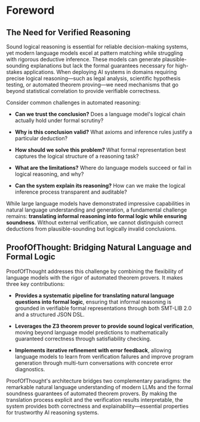 # Foreword

## The Need for Verified Reasoning

Sound logical reasoning is essential for reliable decision-making systems, yet modern language models excel at pattern matching while struggling with rigorous deductive inference. These models can generate plausible-sounding explanations but lack the formal guarantees necessary for high-stakes applications. When deploying AI systems in domains requiring precise logical reasoning—such as legal analysis, scientific hypothesis testing, or automated theorem proving—we need mechanisms that go beyond statistical correlation to provide verifiable correctness.

Consider common challenges in automated reasoning:

- **Can we trust the conclusion?** Does a language model's logical chain actually hold under formal scrutiny?

- **Why is this conclusion valid?** What axioms and inference rules justify a particular deduction?

- **How should we solve this problem?** What formal representation best captures the logical structure of a reasoning task?

- **What are the limitations?** Where do language models succeed or fail in logical reasoning, and why?

- **Can the system explain its reasoning?** How can we make the logical inference process transparent and auditable?

While large language models have demonstrated impressive capabilities in natural language understanding and generation, a fundamental challenge remains: **translating informal reasoning into formal logic while ensuring soundness**. Without external verification, we cannot distinguish correct deductions from plausible-sounding but logically invalid conclusions.

## ProofOfThought: Bridging Natural Language and Formal Logic

ProofOfThought addresses this challenge by combining the flexibility of language models with the rigor of automated theorem provers. It makes three key contributions:

- **Provides a systematic pipeline for translating natural language questions into formal logic**, ensuring that informal reasoning is grounded in verifiable formal representations through both SMT-LIB 2.0 and a structured JSON DSL.

- **Leverages the Z3 theorem prover to provide sound logical verification**, moving beyond language model predictions to mathematically guaranteed correctness through satisfiability checking.

- **Implements iterative refinement with error feedback**, allowing language models to learn from verification failures and improve program generation through multi-turn conversations with concrete error diagnostics.

ProofOfThought's architecture bridges two complementary paradigms: the remarkable natural language understanding of modern LLMs and the formal soundness guarantees of automated theorem provers. By making the translation process explicit and the verification results interpretable, the system provides both correctness and explainability—essential properties for trustworthy AI reasoning systems.
